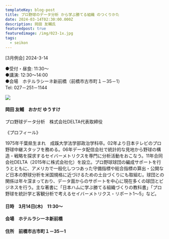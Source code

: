 ```yaml
---
templateKey: blog-post
title: プロ野球のデータ分析 から学ぶ勝てる組織 のつくりかた
date: 2024-03-14T02:30:00.000Z
description: 岡田 友輔氏
featuredpost: true
featuredimage: /img/023-1x.jpg
tags:
  - seikon
---
```

\[3月例会] 2024-3-14<br />

●受付・昼食: 11:30〜<br />
●講演: 12:30〜14:00<br />
●会場　ホテルラシーネ新前橋（前橋市古市町１－35－1）<br />
Tel: 027－251－1144<br />

![](/img/023-1x.jpg)

#### 岡田 友輔　おかだ ゆうすけ

プロ野球データ分析　株式会社DELTA代表取締役

《プロフィール》

1975年千葉県生まれ　成蹊大学法学部政治学科卒。02年より日本テレビのプロ野球中継スタッフを務める。06年データ配信会社で統計的な見地から野球の構造・戦略を探求するセイバーメトリクスを専門に分析活動をおこなう。11年合同会社DELTA（2015年に株式会社化）を設立。プロ野球球団の編成サポートを行うとともに、アメリカで一般化しつつあった守備指標や総合指標の算出・公開など日本の野球分析を米国規格に近づけるための土台づくりにも取組む。球団との関係は年々深まっており、データ面からのサポートを中心に現在多くの球団とビジネスを行う。主な著書に「日本ハムに学ぶ勝てる組織づくりの教科書」「プロ野球を統計学と客観分析で考えるセイバーメトリクス・リポート1～5」など。

#### 日時　3月14日(木)　11:30〜

#### 会場　ホテルラシーネ新前橋

#### 住所　前橋市古市町１－35－1